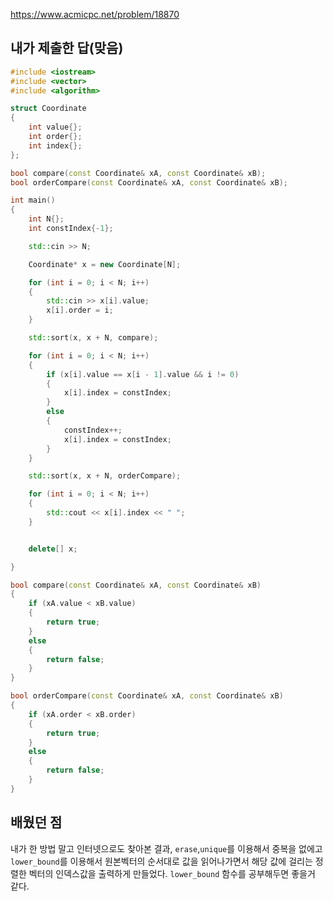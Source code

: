 https://www.acmicpc.net/problem/18870

내가 제출한 답(맞음)
-----------
```cpp
#include <iostream>
#include <vector>
#include <algorithm>

struct Coordinate
{
	int value{};
	int order{};
	int index{};
};

bool compare(const Coordinate& xA, const Coordinate& xB);
bool orderCompare(const Coordinate& xA, const Coordinate& xB);

int main()
{
	int N{};
	int constIndex{-1};

	std::cin >> N;

	Coordinate* x = new Coordinate[N];

	for (int i = 0; i < N; i++)
	{
		std::cin >> x[i].value;
		x[i].order = i;
	}

	std::sort(x, x + N, compare);

	for (int i = 0; i < N; i++)
	{
		if (x[i].value == x[i - 1].value && i != 0)
		{
			x[i].index = constIndex;
		}
		else
		{
			constIndex++;
			x[i].index = constIndex;
		}
	}

	std::sort(x, x + N, orderCompare);

	for (int i = 0; i < N; i++)
	{
		std::cout << x[i].index << " ";
	}


	delete[] x;

}

bool compare(const Coordinate& xA, const Coordinate& xB)
{
	if (xA.value < xB.value)
	{
		return true;	
	}
	else 
	{
		return false;
	}
}

bool orderCompare(const Coordinate& xA, const Coordinate& xB)
{
	if (xA.order < xB.order)
	{
		return true;
	}
	else
	{
		return false;
	}
}
```

배웠던 점
---------

내가 한 방법 말고 인터넷으로도 찾아본 결과, `erase`,`unique`를 이용해서 중복을 없에고 `lower_bound`를 이용해서 원본벡터의 순서대로 값을 읽어나가면서 해당 값에 걸리는 정렬한 벡터의 인덱스값을 출력하게 만들었다. `lower_bound` 함수를 공부해두면 좋을거 같다.
